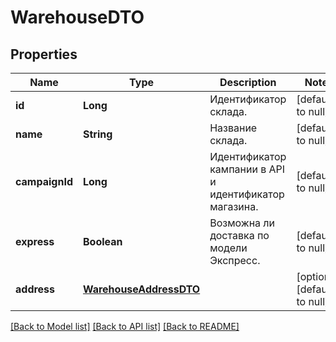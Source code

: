 # WarehouseDTO
## Properties

| Name | Type | Description | Notes |
|------------ | ------------- | ------------- | -------------|
| **id** | **Long** | Идентификатор склада. | [default to null] |
| **name** | **String** | Название склада. | [default to null] |
| **campaignId** | **Long** | Идентификатор кампании в API и идентификатор магазина. | [default to null] |
| **express** | **Boolean** | Возможна ли доставка по модели Экспресс. | [default to null] |
| **address** | [**WarehouseAddressDTO**](WarehouseAddressDTO.md) |  | [optional] [default to null] |

[[Back to Model list]](../README.md#documentation-for-models) [[Back to API list]](../README.md#documentation-for-api-endpoints) [[Back to README]](../README.md)

